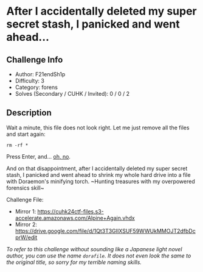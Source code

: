 
# After I accidentally deleted my super secret stash, I panicked and went ahead...

## Challenge Info
- Author: F21endSh1p
- Difficulty: 3
- Category: forens
- Solves (Secondary / CUHK / Invited): 0 / 0 / 2 

## Description
Wait a minute, this file does not look right. Let me just remove all the files and start again:
```
rm -rf *
```
Press Enter, and... [oh, no](https://youtu.be/X6NJkWbM1xk?si=opFBm424Z4qqFaXP).

And on that disappointment, after I accidentally deleted my super secret stash, I panicked and went ahead to shrink my whole hard drive into a file with Doraemon's minifying torch. ~Hunting treasures with my overpowered forensics skill~

Challenge File:
- Mirror 1: https://cuhk24ctf-files.s3-accelerate.amazonaws.com/Alpine+Again.vhdx
- Mirror 2: https://drive.google.com/file/d/1Qt3T3GIIXSUF59WWUkMMOJT2dfbDcprW/edit

*To refer to this challenge without sounding like a Japanese light novel author, you can use the name `dorafile`. It does not even look the same to the original title, so sorry for my terrible naming skills.*
